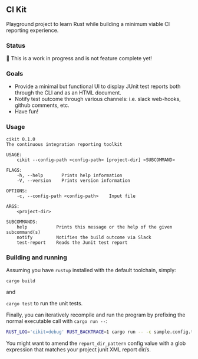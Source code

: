 ## CI Kit

Playground project to learn Rust while building a minimum viable CI reporting experience.

### Status

🚧 This is a work in progress and is not feature complete yet!

### Goals

- Provide a minimal but functional UI to display JUnit test reports both through the CLI and as an HTML document.
- Notify test outcome through various channels: i.e. slack web-hooks, github comments, etc.
- Have fun!

### Usage

```
cikit 0.1.0
The continuous integration reporting toolkit

USAGE:
    cikit --config-path <config-path> [project-dir] <SUBCOMMAND>

FLAGS:
    -h, --help       Prints help information
    -V, --version    Prints version information

OPTIONS:
    -c, --config-path <config-path>    Input file

ARGS:
    <project-dir>

SUBCOMMANDS:
    help           Prints this message or the help of the given subcommand(s)
    notify         Notifies the build outcome via Slack
    test-report    Reads the Junit test report
```

### Building and running

Assuming you have `rustup` installed with the default toolchain, simply:

`cargo build`

and 

`cargo test` to run the unit tests.

Finally, you can iteratively recompile and run the program by prefixing the normal executable call with `cargo run --`:

```bash
RUST_LOG='cikit=debug' RUST_BACKTRACE=1 cargo run -- -c sample.config.toml ~/code/project-with-junit test-report html -o test-report -f
```

You might want to amend the `report_dir_pattern` config value with a glob expression that matches your project junit XML report dir/s.
